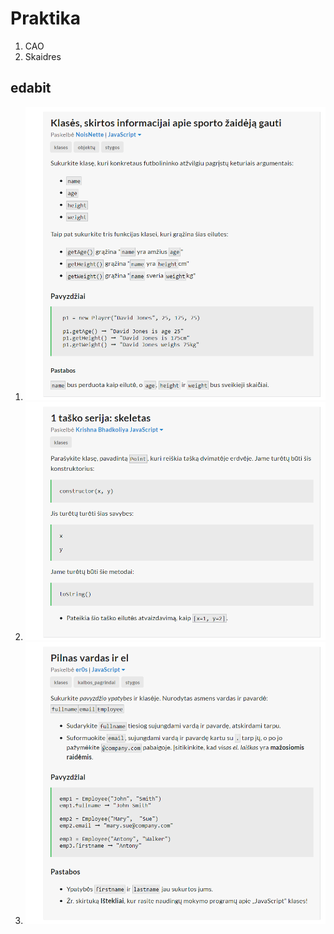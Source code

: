 # Praktika

1. CAO
2. Skaidres

## edabit

1. ![](assets/2023-11-23-12-14-33.png)
2. ![](assets/2023-11-23-12-15-28.png)
3. ![](assets/2023-11-23-12-16-00.png)
